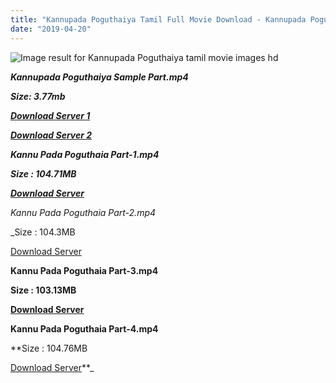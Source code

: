 ```yaml
---
title: "Kannupada Poguthaiya Tamil Full Movie Download - Kannupada Poguthaiya Tamil Movie Download"
date: "2019-04-20"
---
```


![Image result for Kannupada Poguthaiya  tamil movie images hd](https://tse2.mm.bing.net/th?id=OIP.PizFtxVtNjRWKBTcXU5wkwHaJ4)

**_Kannupada Poguthaiya Sample Part.mp4_**

**_Size: 3.77mb_**

**_[Download Server 1](http://b6.wetransfer.vip/files/{001906e6a029aa7b73d4a7534ffe44de21d3d443868dbd2fabdf209edab59abd}20Actor{001906e6a029aa7b73d4a7534ffe44de21d3d443868dbd2fabdf209edab59abd}20Hits{001906e6a029aa7b73d4a7534ffe44de21d3d443868dbd2fabdf209edab59abd}20Collection/Vijayakanth{001906e6a029aa7b73d4a7534ffe44de21d3d443868dbd2fabdf209edab59abd}20Movies{001906e6a029aa7b73d4a7534ffe44de21d3d443868dbd2fabdf209edab59abd}20Collections/Kannupada{001906e6a029aa7b73d4a7534ffe44de21d3d443868dbd2fabdf209edab59abd}20Poguthaiya{001906e6a029aa7b73d4a7534ffe44de21d3d443868dbd2fabdf209edab59abd}20(1999)/Kannupada{001906e6a029aa7b73d4a7534ffe44de21d3d443868dbd2fabdf209edab59abd}20Poguthaiya/Kannupada{001906e6a029aa7b73d4a7534ffe44de21d3d443868dbd2fabdf209edab59abd}20Poguthaiya{001906e6a029aa7b73d4a7534ffe44de21d3d443868dbd2fabdf209edab59abd}20(1999){001906e6a029aa7b73d4a7534ffe44de21d3d443868dbd2fabdf209edab59abd}20Sample{001906e6a029aa7b73d4a7534ffe44de21d3d443868dbd2fabdf209edab59abd}20HD.mp4)_**

**_[Download Server 2](http://b6.wetransfer.vip/files/{001906e6a029aa7b73d4a7534ffe44de21d3d443868dbd2fabdf209edab59abd}20Actor{001906e6a029aa7b73d4a7534ffe44de21d3d443868dbd2fabdf209edab59abd}20Hits{001906e6a029aa7b73d4a7534ffe44de21d3d443868dbd2fabdf209edab59abd}20Collection/Vijayakanth{001906e6a029aa7b73d4a7534ffe44de21d3d443868dbd2fabdf209edab59abd}20Movies{001906e6a029aa7b73d4a7534ffe44de21d3d443868dbd2fabdf209edab59abd}20Collections/Kannupada{001906e6a029aa7b73d4a7534ffe44de21d3d443868dbd2fabdf209edab59abd}20Poguthaiya{001906e6a029aa7b73d4a7534ffe44de21d3d443868dbd2fabdf209edab59abd}20(1999)/Kannupada{001906e6a029aa7b73d4a7534ffe44de21d3d443868dbd2fabdf209edab59abd}20Poguthaiya/Kannupada{001906e6a029aa7b73d4a7534ffe44de21d3d443868dbd2fabdf209edab59abd}20Poguthaiya{001906e6a029aa7b73d4a7534ffe44de21d3d443868dbd2fabdf209edab59abd}20(1999){001906e6a029aa7b73d4a7534ffe44de21d3d443868dbd2fabdf209edab59abd}20Sample{001906e6a029aa7b73d4a7534ffe44de21d3d443868dbd2fabdf209edab59abd}20HD.mp4)_**

**_Kannu Pada Poguthaia Part-1.mp4_**

**_Size : 104.71MB_**

**_[Download Server](http://s2.uptofiles.net//files/Tamil{001906e6a029aa7b73d4a7534ffe44de21d3d443868dbd2fabdf209edab59abd}20Movies{001906e6a029aa7b73d4a7534ffe44de21d3d443868dbd2fabdf209edab59abd}20Collection/Vijayakanth{001906e6a029aa7b73d4a7534ffe44de21d3d443868dbd2fabdf209edab59abd}20Movies{001906e6a029aa7b73d4a7534ffe44de21d3d443868dbd2fabdf209edab59abd}20Collection/Kannu{001906e6a029aa7b73d4a7534ffe44de21d3d443868dbd2fabdf209edab59abd}20Pada{001906e6a029aa7b73d4a7534ffe44de21d3d443868dbd2fabdf209edab59abd}20Poguthaia/Mp4{001906e6a029aa7b73d4a7534ffe44de21d3d443868dbd2fabdf209edab59abd}20HD/Kannu{001906e6a029aa7b73d4a7534ffe44de21d3d443868dbd2fabdf209edab59abd}20Pada{001906e6a029aa7b73d4a7534ffe44de21d3d443868dbd2fabdf209edab59abd}20Poguthaia{001906e6a029aa7b73d4a7534ffe44de21d3d443868dbd2fabdf209edab59abd}20Part-1.mp4)_** 

_Kannu Pada Poguthaia Part-2.mp4_

_Size : 104.3MB

[Download Server](http://s2.uptofiles.net//files/Tamil{001906e6a029aa7b73d4a7534ffe44de21d3d443868dbd2fabdf209edab59abd}20Movies{001906e6a029aa7b73d4a7534ffe44de21d3d443868dbd2fabdf209edab59abd}20Collection/Vijayakanth{001906e6a029aa7b73d4a7534ffe44de21d3d443868dbd2fabdf209edab59abd}20Movies{001906e6a029aa7b73d4a7534ffe44de21d3d443868dbd2fabdf209edab59abd}20Collection/Kannu{001906e6a029aa7b73d4a7534ffe44de21d3d443868dbd2fabdf209edab59abd}20Pada{001906e6a029aa7b73d4a7534ffe44de21d3d443868dbd2fabdf209edab59abd}20Poguthaia/Mp4{001906e6a029aa7b73d4a7534ffe44de21d3d443868dbd2fabdf209edab59abd}20HD/Kannu{001906e6a029aa7b73d4a7534ffe44de21d3d443868dbd2fabdf209edab59abd}20Pada{001906e6a029aa7b73d4a7534ffe44de21d3d443868dbd2fabdf209edab59abd}20Poguthaia{001906e6a029aa7b73d4a7534ffe44de21d3d443868dbd2fabdf209edab59abd}20Part-2.mp4) 

**Kannu Pada Poguthaia Part-3.mp4**

**Size : 103.13MB**

**[Download Server](http://s2.uptofiles.net//files/Tamil{001906e6a029aa7b73d4a7534ffe44de21d3d443868dbd2fabdf209edab59abd}20Movies{001906e6a029aa7b73d4a7534ffe44de21d3d443868dbd2fabdf209edab59abd}20Collection/Vijayakanth{001906e6a029aa7b73d4a7534ffe44de21d3d443868dbd2fabdf209edab59abd}20Movies{001906e6a029aa7b73d4a7534ffe44de21d3d443868dbd2fabdf209edab59abd}20Collection/Kannu{001906e6a029aa7b73d4a7534ffe44de21d3d443868dbd2fabdf209edab59abd}20Pada{001906e6a029aa7b73d4a7534ffe44de21d3d443868dbd2fabdf209edab59abd}20Poguthaia/Mp4{001906e6a029aa7b73d4a7534ffe44de21d3d443868dbd2fabdf209edab59abd}20HD/Kannu{001906e6a029aa7b73d4a7534ffe44de21d3d443868dbd2fabdf209edab59abd}20Pada{001906e6a029aa7b73d4a7534ffe44de21d3d443868dbd2fabdf209edab59abd}20Poguthaia{001906e6a029aa7b73d4a7534ffe44de21d3d443868dbd2fabdf209edab59abd}20Part-3.mp4)** 

**Kannu Pada Poguthaia Part-4.mp4**

**Size : 104.76MB

[Download Server](http://s2.uptofiles.net//files/Tamil{001906e6a029aa7b73d4a7534ffe44de21d3d443868dbd2fabdf209edab59abd}20Movies{001906e6a029aa7b73d4a7534ffe44de21d3d443868dbd2fabdf209edab59abd}20Collection/Vijayakanth{001906e6a029aa7b73d4a7534ffe44de21d3d443868dbd2fabdf209edab59abd}20Movies{001906e6a029aa7b73d4a7534ffe44de21d3d443868dbd2fabdf209edab59abd}20Collection/Kannu{001906e6a029aa7b73d4a7534ffe44de21d3d443868dbd2fabdf209edab59abd}20Pada{001906e6a029aa7b73d4a7534ffe44de21d3d443868dbd2fabdf209edab59abd}20Poguthaia/Mp4{001906e6a029aa7b73d4a7534ffe44de21d3d443868dbd2fabdf209edab59abd}20HD/Kannu{001906e6a029aa7b73d4a7534ffe44de21d3d443868dbd2fabdf209edab59abd}20Pada{001906e6a029aa7b73d4a7534ffe44de21d3d443868dbd2fabdf209edab59abd}20Poguthaia{001906e6a029aa7b73d4a7534ffe44de21d3d443868dbd2fabdf209edab59abd}20Part-4.mp4)**_
